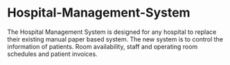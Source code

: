 # Hospital-Management-System
The Hospital Management System is designed for any hospital to replace their existing manual paper  based system. The new system is to control the information of patients. Room availability, staff and  operating room schedules and patient invoices. 
